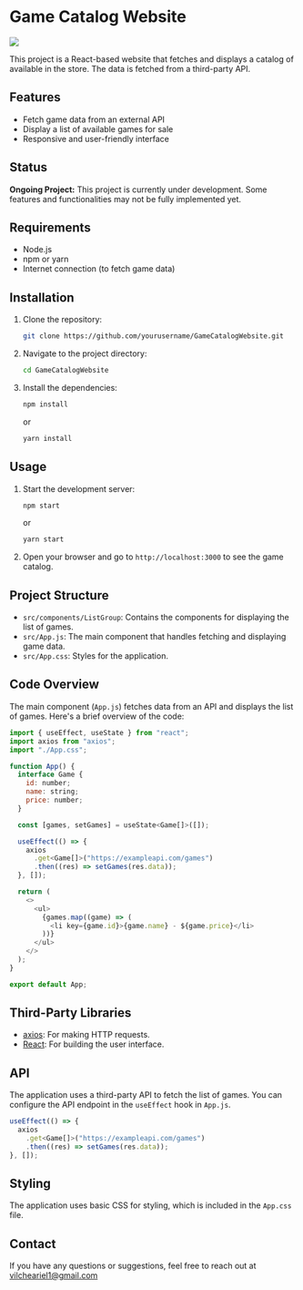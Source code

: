 # Game Catalog Website

<p align="left">
   <img src="https://img.shields.io/badge/STATUS-UNDER%20DEVELOPMENT-green">
   </p>

This project is a React-based website that fetches and displays a catalog of available in the store. The data is fetched from a third-party API.

## Features
- Fetch game data from an external API
- Display a list of available games for sale
- Responsive and user-friendly interface

## Status
**Ongoing Project:** This project is currently under development. Some features and functionalities may not be fully implemented yet.

## Requirements
- Node.js
- npm or yarn
- Internet connection (to fetch game data)

## Installation
1. Clone the repository:
   ```sh
   git clone https://github.com/yourusername/GameCatalogWebsite.git
   ```
2. Navigate to the project directory:
   ```sh
   cd GameCatalogWebsite
   ```
3. Install the dependencies:
   ```sh
   npm install
   ```
   or
   ```sh
   yarn install
   ```

## Usage
1. Start the development server:
   ```sh
   npm start
   ```
   or
   ```sh
   yarn start
   ```
2. Open your browser and go to `http://localhost:3000` to see the game catalog.

## Project Structure
- `src/components/ListGroup`: Contains the components for displaying the list of games.
- `src/App.js`: The main component that handles fetching and displaying game data.
- `src/App.css`: Styles for the application.

## Code Overview
The main component (`App.js`) fetches data from an API and displays the list of games. Here's a brief overview of the code:

```javascript
import { useEffect, useState } from "react";
import axios from "axios";
import "./App.css";

function App() {
  interface Game {
    id: number;
    name: string;
    price: number;
  }

  const [games, setGames] = useState<Game[]>([]);

  useEffect(() => {
    axios
      .get<Game[]>("https://exampleapi.com/games")
      .then((res) => setGames(res.data));
  }, []);

  return (
    <>
      <ul>
        {games.map((game) => (
          <li key={game.id}>{game.name} - ${game.price}</li>
        ))}
      </ul>
    </>
  );
}

export default App;
```

## Third-Party Libraries
- [axios](https://github.com/axios/axios): For making HTTP requests.
- [React](https://reactjs.org/): For building the user interface.

## API
The application uses a third-party API to fetch the list of games. You can configure the API endpoint in the `useEffect` hook in `App.js`.

```javascript
useEffect(() => {
  axios
    .get<Game[]>("https://exampleapi.com/games")
    .then((res) => setGames(res.data));
}, []);
```

## Styling
The application uses basic CSS for styling, which is included in the `App.css` file.


## Contact
If you have any questions or suggestions, feel free to reach out at vilcheariel1@gmail.com
